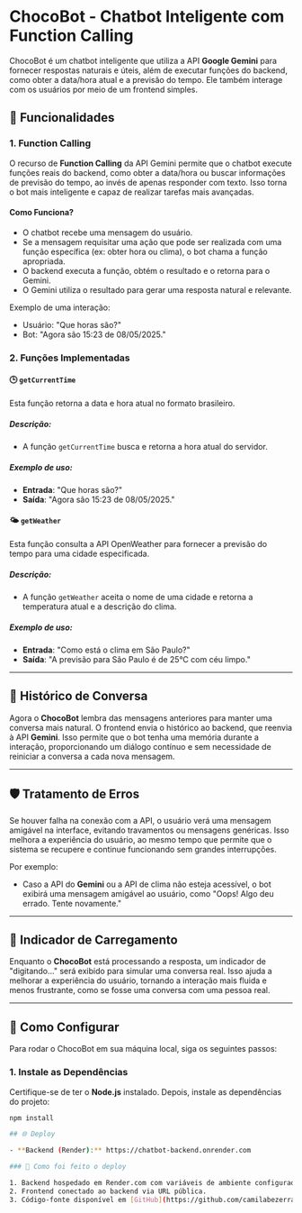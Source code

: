 # ChocoBot - Chatbot Inteligente com Function Calling

ChocoBot é um chatbot inteligente que utiliza a API **Google Gemini** para fornecer respostas naturais e úteis, além de executar funções do backend, como obter a data/hora atual e a previsão do tempo. Ele também interage com os usuários por meio de um frontend simples.

## 🚀 Funcionalidades

### 1. **Function Calling**
O recurso de **Function Calling** da API Gemini permite que o chatbot execute funções reais do backend, como obter a data/hora ou buscar informações de previsão do tempo, ao invés de apenas responder com texto. Isso torna o bot mais inteligente e capaz de realizar tarefas mais avançadas.

#### Como Funciona?
- O chatbot recebe uma mensagem do usuário.
- Se a mensagem requisitar uma ação que pode ser realizada com uma função específica (ex: obter hora ou clima), o bot chama a função apropriada.
- O backend executa a função, obtém o resultado e o retorna para o Gemini.
- O Gemini utiliza o resultado para gerar uma resposta natural e relevante.

Exemplo de uma interação:
- Usuário: "Que horas são?"
- Bot: "Agora são 15:23 de 08/05/2025."

### 2. **Funções Implementadas**

#### 🕒 `getCurrentTime`
Esta função retorna a data e hora atual no formato brasileiro.

##### Descrição:
- A função `getCurrentTime` busca e retorna a hora atual do servidor.

##### Exemplo de uso:
- **Entrada**: "Que horas são?"
- **Saída**: "Agora são 15:23 de 08/05/2025."

#### 🌤️ `getWeather`
Esta função consulta a API OpenWeather para fornecer a previsão do tempo para uma cidade especificada.

##### Descrição:
- A função `getWeather` aceita o nome de uma cidade e retorna a temperatura atual e a descrição do clima.

##### Exemplo de uso:
- **Entrada**: "Como está o clima em São Paulo?"
- **Saída**: "A previsão para São Paulo é de 25°C com céu limpo."

---

## 🔁 Histórico de Conversa

Agora o **ChocoBot** lembra das mensagens anteriores para manter uma conversa mais natural. O frontend envia o histórico ao backend, que reenvia à API **Gemini**. Isso permite que o bot tenha uma memória durante a interação, proporcionando um diálogo contínuo e sem necessidade de reiniciar a conversa a cada nova mensagem.

---

## 🛡️ Tratamento de Erros

Se houver falha na conexão com a API, o usuário verá uma mensagem amigável na interface, evitando travamentos ou mensagens genéricas. Isso melhora a experiência do usuário, ao mesmo tempo que permite que o sistema se recupere e continue funcionando sem grandes interrupções.

Por exemplo:
- Caso a API do **Gemini** ou a API de clima não esteja acessível, o bot exibirá uma mensagem amigável ao usuário, como "Oops! Algo deu errado. Tente novamente."

---

## 💬 Indicador de Carregamento

Enquanto o **ChocoBot** está processando a resposta, um indicador de "digitando..." será exibido para simular uma conversa real. Isso ajuda a melhorar a experiência do usuário, tornando a interação mais fluida e menos frustrante, como se fosse uma conversa com uma pessoa real.

---

## 🔧 Como Configurar

Para rodar o ChocoBot em sua máquina local, siga os seguintes passos:

### 1. Instale as Dependências
Certifique-se de ter o **Node.js** instalado. Depois, instale as dependências do projeto:

```bash
npm install

## 🌐 Deploy

- **Backend (Render):** https://chatbot-backend.onrender.com

### 🔧 Como foi feito o deploy

1. Backend hospedado em Render.com com variáveis de ambiente configuradas.
2. Frontend conectado ao backend via URL pública.
3. Código-fonte disponível em [GitHub](https://github.com/camilabezerrah/chocobotsemfronteiras).

